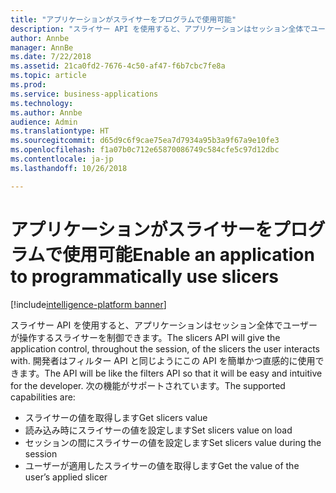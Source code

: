 ```yaml
---
title: "アプリケーションがスライサーをプログラムで使用可能"
description: "スライサー API を使用すると、アプリケーションはセッション全体でユーザーが操作するスライサーを制御できます。"
author: Annbe
manager: AnnBe
ms.date: 7/22/2018
ms.assetid: 21ca0fd2-7676-4c50-af47-f6b7cbc7fe8a
ms.topic: article
ms.prod: 
ms.service: business-applications
ms.technology: 
ms.author: Annbe
audience: Admin
ms.translationtype: HT
ms.sourcegitcommit: d65d9c6f9cae75ea7d7934a95b3a9f67a9e10fe3
ms.openlocfilehash: f1a07b0c712e65870086749c584cfe5c97d12dbc
ms.contentlocale: ja-jp
ms.lasthandoff: 10/26/2018

---
```

#  <a name="enable-an-application-to-programmatically-use-slicers"></a><span data-ttu-id="30e6d-103">アプリケーションがスライサーをプログラムで使用可能</span><span class="sxs-lookup"><span data-stu-id="30e6d-103">Enable an application to programmatically use slicers</span></span>

[!include[intelligence-platform banner](../../includes/intelligence-platform.md)]



<span data-ttu-id="30e6d-104">スライサー API を使用すると、アプリケーションはセッション全体でユーザーが操作するスライサーを制御できます。</span><span class="sxs-lookup"><span data-stu-id="30e6d-104">The slicers API will give the application control, throughout the session, of the slicers the user interacts with.</span></span> <span data-ttu-id="30e6d-105">開発者はフィルター API と同じようにこの API を簡単かつ直感的に使用できます。</span><span class="sxs-lookup"><span data-stu-id="30e6d-105">The API will be like the filters API so that it will be easy and intuitive for the developer.</span></span> <span data-ttu-id="30e6d-106">次の機能がサポートされています。</span><span class="sxs-lookup"><span data-stu-id="30e6d-106">The supported capabilities are:</span></span>

-   <span data-ttu-id="30e6d-107">スライサーの値を取得します</span><span class="sxs-lookup"><span data-stu-id="30e6d-107">Get slicers value</span></span>
-   <span data-ttu-id="30e6d-108">読み込み時にスライサーの値を設定します</span><span class="sxs-lookup"><span data-stu-id="30e6d-108">Set slicers value on load</span></span>
-   <span data-ttu-id="30e6d-109">セッションの間にスライサーの値を設定します</span><span class="sxs-lookup"><span data-stu-id="30e6d-109">Set slicers value during the session</span></span>
-   <span data-ttu-id="30e6d-110">ユーザーが適用したスライサーの値を取得します</span><span class="sxs-lookup"><span data-stu-id="30e6d-110">Get the value of the user’s applied slicer</span></span>

